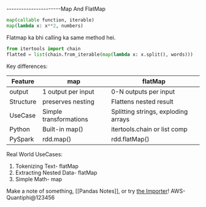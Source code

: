 ----------------------Map And FlatMap
```py
map(callable function, iterable)
map(lambda x: x**2, numbers)
```

Flatmap ka bhi calling ka same method hei. 
```py
from itertools import chain
flatted = list(chain.from_iterable(map(lambda x: x.split(), words)))
```

Key differences:

| **Feature**   | **map**                    | **flatMap**                             |
| --------- | ---------------------- | ----------------------------------- |
| output    | 1 output per input     | 0-N outputs per input               |
| Structure | preserves nesting      | Flattens nested result              |
| UseCase   | Simple transformations | Splitting strings, exploding arrays |
| Python    | Built-in map()         | itertools.chain or list comp        |
| PySpark   | rdd.map()              | rdd.flatMap()                       |

Real World UseCases:
1. Tokenizing Text- flatMap
2. Extracting Nested Data- flatMap
3. Simple Math- map




Make a note of something, [[Pandas Notes]], or try [the Importer](https://help.obsidian.md/Plugins/Importer)!
AWS- Quantiphi@123456

